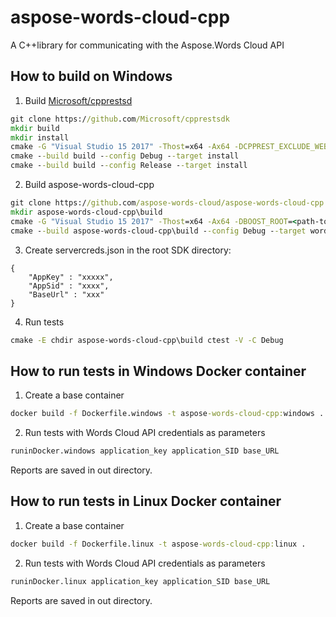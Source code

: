 # aspose-words-cloud-cpp
A C++library for communicating with the Aspose.Words Cloud API

## How to build on Windows

1. Build [Microsoft/cpprestsd](https://github.com/Microsoft/cpprestsdk)
```cmd
git clone https://github.com/Microsoft/cpprestsdk
mkdir build
mkdir install
cmake -G "Visual Studio 15 2017" -Thost=x64 -Ax64 -DCPPREST_EXCLUDE_WEBSOCKETS=ON -DCPPREST_EXCLUDE_COMPRESSION=ON -DCPPREST_EXCLUDE_BROTLI=ON -DBUILD_TESTS=OFF -DBUILD_SAMPLES=OFF -DCMAKE_INSTALL_PREFIX=install\cpprestsdk -S cpprestsdk -B build
cmake --build build --config Debug --target install
cmake --build build --config Release --target install
```

2. Build aspose-words-cloud-cpp
```cmd
git clone https://github.com/aspose-words-cloud/aspose-words-cloud-cpp
mkdir aspose-words-cloud-cpp\build
cmake -G "Visual Studio 15 2017" -Thost=x64 -Ax64 -DBOOST_ROOT=<path-to-boost> -Dcpprestsdk_ROOT=install\cpprestsdk -S aspose-words-cloud-cpp -B aspose-words-cloud-cpp\build
cmake --build aspose-words-cloud-cpp\build --config Debug --target words-cloud-test
```

3. Create servercreds.json in the root SDK directory:
````
{
	"AppKey" : "xxxxx",
	"AppSid" : "xxxx",
	"BaseUrl" : "xxx" 
}
````

4. Run tests
```cmd
cmake -E chdir aspose-words-cloud-cpp\build ctest -V -C Debug
```

## How to run tests in Windows Docker container

1. Create a base container
```cmd
docker build -f Dockerfile.windows -t aspose-words-cloud-cpp:windows .
```

2. Run tests with Words Cloud API credentials as parameters
```cmd
runinDocker.windows application_key application_SID base_URL
```

Reports are saved in out directory.

## How to run tests in Linux Docker container

1. Create a base container
```cmd
docker build -f Dockerfile.linux -t aspose-words-cloud-cpp:linux .
```

2. Run tests with Words Cloud API credentials as parameters
```cmd
runinDocker.linux application_key application_SID base_URL
```

Reports are saved in out directory.